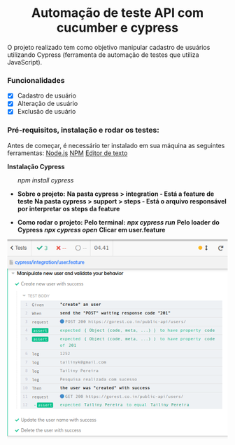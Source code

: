 <h1 align="center">Automação de teste API com cucumber e cypress</h1>

O projeto realizado tem como objetivo manipular cadastro de usuários utilizando Cypress (ferramenta de automação de testes que utiliza JavaScript).

### Funcionalidades

- [x] Cadastro de usuário
- [x] Alteração de usuário
- [x] Exclusão de usuário

### Pré-requisitos, instalação e rodar os testes:

Antes de começar, é necessário ter instalado em sua máquina as seguintes ferramentas:
    [Node.js](https://nodejs.org/en/download/package-manager/)
    [NPM](https://www.npmjs.com/get-npm)
    [Editor de texto](https://code.visualstudio.com/)

<b>Instalação Cypress</b>
<ul><i>npm install cypress</i></ul>

* **Sobre o projeto:**
**<b>Na pasta cypress</b> > integration - Está a feature de teste**
**<b>Na pasta cypress</b> > support > steps - Está o arquivo responsável por interpretar os steps da feature**

* **Como rodar o projeto:**
**Pelo terminal:**
    **<i>npx cypress run</i>**
**Pelo loader do Cypress**
    **<i>npx cypress open</i>**
    **Clicar em user.feature**

![alt text](image/success-test.png)